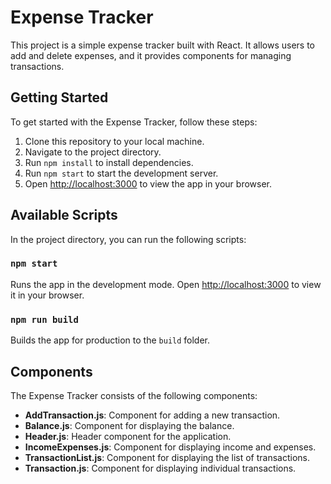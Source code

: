 # Expense Tracker

This project is a simple expense tracker built with React. It allows users to add and delete expenses, and it provides components for managing transactions.

## Getting Started

To get started with the Expense Tracker, follow these steps:

1. Clone this repository to your local machine.
2. Navigate to the project directory.
3. Run `npm install` to install dependencies.
4. Run `npm start` to start the development server.
5. Open [http://localhost:3000](http://localhost:3000) to view the app in your browser.

## Available Scripts

In the project directory, you can run the following scripts:

### `npm start`

Runs the app in the development mode.
Open [http://localhost:3000](http://localhost:3000) to view it in your browser.

### `npm run build`

Builds the app for production to the `build` folder.

## Components

The Expense Tracker consists of the following components:

- **AddTransaction.js**: Component for adding a new transaction.
- **Balance.js**: Component for displaying the balance.
- **Header.js**: Header component for the application.
- **IncomeExpenses.js**: Component for displaying income and expenses.
- **TransactionList.js**: Component for displaying the list of transactions.
- **Transaction.js**: Component for displaying individual transactions.
